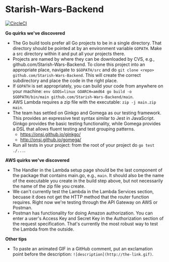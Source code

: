 # Starish-Wars-Backend
[![CircleCI](https://circleci.com/gh/cbusby/Starish-Wars-Backend.svg?style=svg)](https://circleci.com/gh/cbusby/Starish-Wars-Backend)

**Go quirks we've discovered**

- The Go build tools prefer all Go projects to be in a single directory. That directory should be pointed at by an environment variable `GOPATH`. Make a src directory within it and put all your projects there.
- Projects are named by where they can be downloaded by CVS, e.g., github.com/Starish-Wars-Backend. To clone this project into an appropriate place, navigate to `$GOPATH/src` and do `git clone <repo> github.com/Starish-Wars-Backend`. This will create the correct subdirectory and place the code in the right place.
- If `GOPATH` is set appropriately, you can build your code from anywhere on your machine: `env GOOS=linux GOARCH=amd64 go build -o $GOPATH/bin/main github.com/Starish-Wars-Backend/main`.
- AWS Lambda requires a zip file with the executable: `zip -j main.zip main`.
- The team has settled on Ginkgo and Gomega as our testing framework. This provides an expressive test syntax similar to Jest in JavaScript. Ginkgo provides the basic testing functionality, while Gomega provides a DSL that allows fluent testing and test grouping patterns.
  - https://onsi.github.io/ginkgo/
  - http://onsi.github.io/gomega/
- Run all tests in your project: from the root of your project do `go test ./...`.

**AWS quirks we've discovered**

- The Handler in the Lambda setup page should be the last component of the package that contains main.go, e.g., `main`. It should also be the name of the executable you create in the build step above, but not necessarily the name of the zip file you create.
- We can't currently test the Lambda in the Lambda Services section, becuase it does not get the HTTP method that the router function requires. Right now we're testing through the API Gateway on AWS or Postman.
- Postman has functionality for doing Amazon authorization. You can enter a user's Access Key and Secret Key in the Authorization section of the request specification. That's currently the most robust way to test the Lambda from the outside.

**Other tips**
- To paste an animated GIF in a GitHub comment, put an exclamation point before the description: `![description](http://the-link.gif)`.
